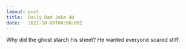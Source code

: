 ```yaml
---
layout: post
title:  Daily Dad Joke 4U
date:   2021-10-08T00:00:00Z
---
```

Why did the ghost starch his sheet? He wanted everyone scared stiff.

